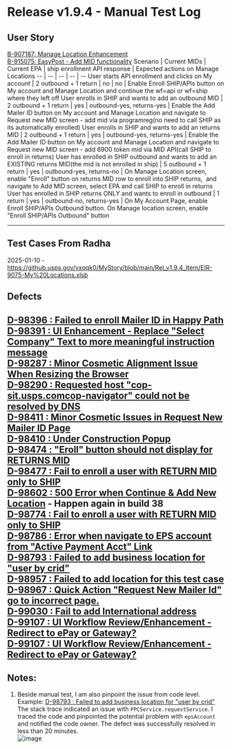 # Release v1.9.4 - Manual Test Log
## User Story
[B-907187: Manage Location Enhancement](https://versionone.usps.gov/v1/story.mvc/Summary?oidToken=Story%3A8592052)<br>
[B-915075: EasyPost - Add MID functionality](https://versionone.usps.gov/v1/story.mvc/Summary?oidToken=Story%3A8654572)
Scenario | Current MIDs | Current EPA | ship enrollment API response | Expected actions on Manage Locations
-- | -- | -- | -- | -- 
User starts API enrollment and clicks on My account | 2 outbound + 1 return | no | no | Enable Enroll SHIP/APIs button on My account and Manage Location and continue the wf=api or wf=ship where they left off
User enrolls in SHIP and wants to add an outbound MID | 2 outbound + 1 return | yes | outbound-yes, returns-yes | Enable the Add Mailer ID button on My account and Manage Location and navigate to Request new MID screen - add mid via programreg(no need to call SHIP as its automatically enrolled)
User enrolls in SHIP and wants to add an returns MID | 2 outbound + 1 return | yes | outbound-yes, returns-yes | Enable the Add Mailer ID button on My account and Manage Location and navigate to Request new MID screen - add 6900 token mid via MID API(call SHIP to enroll in returns)
User has enrolled in SHIP outbound and wants to add an EXISTING returns MID(the mid is not enrolled in ship) | 5 outbound + 1 return | yes | outbound-yes, returns-no | On Manage Location screen, enable "Enroll" button on returns MID row to enroll into SHIP returns,  and navigate to Add MID screen, select EPA and call SHIP to enroll in returns
User has enrolled in SHIP returns ONLY and wants to enroll in outbound | 1 return | yes | outbound-no, returns-yes | On My Account Page, enable Enroll SHIP/APIs Outbound button. On Manage location screen, enable "Enroll SHIP/APIs Outbound" button

-------------
## Test Cases From Radha
2025-01-10 - https://github.usps.gov/vxqqk0/MyStory/blob/main/Rel_v1.9.4_Item/EIR-9075-My%20Locations.xlsb
## Defects
[D-98396 : Failed to enroll Mailer ID in Happy Path](https://versionone.usps.gov/v1/defect.mvc/Summary?oidToken=Defect%3A8747273)<br>
[D-98391 : UI Enhancement - Replace "Select Company" Text to more meaningful instruction message](https://versionone.usps.gov/v1/defect.mvc/Summary?oidToken=Defect%3A8746951)<br>
[D-98287 : Minor Cosmetic Alignment Issue When Resizing the Browser](https://versionone.usps.gov/v1/defect.mvc/Summary?oidToken=Defect%3A8742698)<br>
[D-98290 : Requested host "cop-sit.usps.comcop-navigator" could not be resolved by DNS](https://versionone.usps.gov/v1/defect.mvc/Summary?oidToken=Defect%3A8742775)<br>
[D-98411 : Minor Cosmetic Issues in Request New Mailer ID Page](https://versionone.usps.gov/v1/defect.mvc/Summary?oidToken=Defect%3A8747522)<br>
[D-98410 : Under Construction Popup](https://versionone.usps.gov/v1/defect.mvc/Summary?oidToken=Defect%3A8747518)<br>
[D-98474 : "Eroll" button should not display for RETURNS MID](https://versionone.usps.gov/v1/defect.mvc/Summary?oidToken=Defect%3A8751029)<br>
[D-98477 : Fail to enroll a user with RETURN MID only to SHIP](https://versionone.usps.gov/v1/defect.mvc/Summary?oidToken=Defect%3A8751220)<br>
[D-98602 : 500 Error when Continue & Add New Location](https://versionone.usps.gov/v1/defect.mvc/Summary?oidToken=Defect%3A8759656) - Happen again in build 38<br>
[D-98774 : Fail to enroll a user with RETURN MID only to SHIP](https://versionone.usps.gov/v1/defect.mvc/Summary?oidToken=Defect%3A8771864)<br>
[D-98786 : Error when navigate to EPS account from "Active Payment Acct" Link](https://versionone.usps.gov/v1/defect.mvc/Summary?oidToken=Defect%3A8773640)<br>
[D-98793 : Failed to add business location for "user by crid"](https://versionone.usps.gov/v1/defect.mvc/Summary?oidToken=Defect%3A8774346)<br>
[D-98957 : Failed to add location for this test case](https://versionone.usps.gov/v1/defect.mvc/Summary?oidToken=Defect%3A8781421)<br>
[D-98967 : Quick Action "Request New Mailer Id" go to incorrect page.](https://versionone.usps.gov/v1/defect.mvc/Summary?oidToken=Defect%3A8781679)<br>
[D-99030 : Fail to add International address](https://versionone.usps.gov/v1/defect.mvc/Summary?oidToken=Defect%3A8784146)<br>
[D-99107 : UI Workflow Review/Enhancement - Redirect to ePay or Gateway?](https://versionone.usps.gov/v1/defect.mvc/Summary?oidToken=Defect%3A8788084)<br>
[D-99107 : UI Workflow Review/Enhancement - Redirect to ePay or Gateway?](https://versionone.usps.gov/v1/defect.mvc/Summary?oidToken=Defect%3A8788084)
-----------------
## Notes:
1. Beside manual test, I am also pinpoint the issue from code level. Example: [D-98793 : Failed to add business location for "user by crid"](https://versionone.usps.gov/v1/defect.mvc/Summary?oidToken=Defect%3A8774346)<br>
The stack trace indicated an issue with `PPCService.requestService`. I traced the code and pinpointed the potential problem with `epsAccount` and notified the code owner. The defect was successfully resolved in less than 20 minutes.<br>
![image](https://github.usps.gov/vxqqk0/MyStory/assets/3011/2d34d3a3-41ae-4b32-9068-b64c6d98f343)
